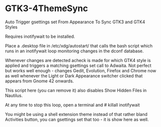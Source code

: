 # GTK3-4ThemeSync
Auto Trigger gsettings set From Appearance To Sync GTK3 and GTK4 Styles

Requires inotifywait to be installed.

Place a .desktop file in /etc/xdg/autostart/ that calls the bash script which runs in an inotifywait loop monitoring changes in the dconf database.

Whenever changes are detected acheck is made for which GTK4 style is applied and triggers a matching gsettings set call to Adwaita.
Not perfect but works well enough - changes Gedit, Evolution, Firefox and Chrome now as well whenever the Light or Dark Appearance switcher clicked that appears from Gnome 42 onwards.

This script here (you can remove it) also disables Show Hidden Files in Nautilus.

At any time to stop this loop, open a terminal and # killall inotifywait

You might be using a shell extension theme instead of that rather bland Activities button, you can gsettings set that too - it is show here as well.
